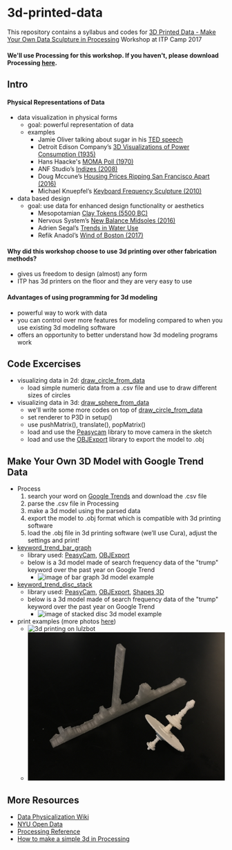 # 3d-printed-data
This repository contains a syllabus and codes for [3D Printed Data - Make Your Own Data Sculpture in Processing](https://itp.nyu.edu/camp2017/session/31) Workshop at ITP Camp 2017

#### We'll use Processing for this workshop. If you haven't, please download Processing [here](https://processing.org/download/).

## Intro

#### Physical Representations of Data
- data visualization in physical forms
  - goal: powerful representation of data
  - examples
    - Jamie Oliver talking about sugar in his [TED speech](https://www.youtube.com/watch?v=fzMXgnTN2w4)
    - Detroit Edison Company’s [3D Visualizations of Power Consumption (1935)](http://dataphys.org/list/electricity-power-demand/)
    - Hans Haacke's [MOMA Poll (1970)](http://www.arts.ucsb.edu/faculty/budgett/algorithmic_art/haacke.html)
    - ANF Studio’s [Indizes (2008)](http://anf.nu/indizes/)
    - Doug Mccune’s [Housing Prices Ripping San Francisco Apart (2016)](http://dougmccune.com/blog/2016/07/21/sculpture-of-housing-prices-ripping-san-francisco-apart/)
    - Michael Knuepfel’s [Keyboard Frequency Sculpture (2010)](https://vimeo.com/20277306)
- data based design
  - goal: use data for enhanced design functionality or aesthetics
    - Mesopotamian [Clay Tokens (5500 BC)](http://dataphys.org/list/mesopotamian-clay-tokens/)
    - Nervous System’s [New Balance Midsoles (2016)](http://n-e-r-v-o-u-s.com/projects/albums/new-balance-midsoles/)
    - Adrien Segal’s [Trends in Water Use](https://www.adriensegal.com/trends-in-water-use)
    - Refik Anadol’s [Wind of Boston (2017)](http://www.refikanadol.com/works/wind-of-boston-data-paintings/)

#### Why did this workshop choose to use 3d printing over other fabrication methods?
- gives us freedom to design (almost) any form
- ITP has 3d printers on the floor and they are very easy to use

#### Advantages of using programming for 3d modeling
- powerful way to work with data
- you can control over more features for modeling compared to when you use existing 3d modeling software
- offers an opportunity to better understand how 3d modeling programs work

## Code Excercises
- visualizing data in 2d: [draw_circle_from_data](https://github.com/pyeseul/3d-printed-data/tree/master/draw_circle_from_data)
  - load simple numeric data from a .csv file and use to draw different sizes of circles
- visualizing data in 3d: [draw_sphere_from_data](https://github.com/pyeseul/3d-printed-data/tree/master/draw_sphere_from_data)
  - we'll write some more codes on top of [draw_circle_from_data](https://github.com/pyeseul/3d-printed-data/tree/master/draw_circle_from_data)
  - set renderer to P3D in setup()
  - use pushMatrix(), translate(), popMatrix()
  - load and use the [Peasycam](http://mrfeinberg.com/peasycam/) library to move camera in the sketch
  - load and use the [OBJExport](http://n-e-r-v-o-u-s.com/tools/obj/) library to export the model to .obj

## Make Your Own 3D Model with Google Trend Data
- Process
  1. search your word on [Google Trends](https://trends.google.com/trends/) and download the .csv file
  2. parse the .csv file in Processing
  3. make a 3d model using the parsed data
  4. export the model to .obj format which is compatible with 3d printing software
  5. load the .obj file in 3d printing software (we’ll use Cura), adjust the settings and print!
- [keyword_trend_bar_graph](https://github.com/pyeseul/3d-printed-data/tree/master/keyword_trend_bar_graph)
    - library used: [PeasyCam](http://mrfeinberg.com/peasycam/), [OBJExport](http://n-e-r-v-o-u-s.com/tools/obj/)
    - below is a 3d model made of search frequency data of the "trump" keyword over the past year on Google Trend
      - ![image of bar graph 3d model example](https://github.com/pyeseul/3d-printed-data/blob/master/outcomes/keyword_trend_bar_graph.gif)
- [keyword_trend_disc_stack](https://github.com/pyeseul/3d-printed-data/tree/master/keyword_trend_stacked_discs)
    - library used: [PeasyCam](http://mrfeinberg.com/peasycam/), [OBJExport](http://n-e-r-v-o-u-s.com/tools/obj/), [Shapes 3D](http://www.lagers.org.uk/s3d4p/ref/index.html)    
    - below is a 3d model made of search frequency data of the "trump" keyword over the past year on Google Trend
      - ![image of stacked disc 3d model example](https://github.com/pyeseul/3d-printed-data/blob/master/outcomes/keyword_trend_stacked_discs.gif)
- print examples (more photos [here](https://github.com/pyeseul/3d-printed-data/tree/master/outcomes))  
  - ![3d printing on lulzbot](https://github.com/pyeseul/3d-printed-data/blob/master/outcomes/stacked_discs_printing.JPG)
  - ![3d prints](https://github.com/pyeseul/3d-printed-data/blob/master/outcomes/3d_prints.JPG)  
    
## More Resources
- [Data Physicalization Wiki](http://dataphys.org/)
- [NYU Open Data](https://opendata.cityofnewyork.us/data/)
- [Processing Reference](https://processing.org/reference/)
- [How to make a simple 3d in Processing](https://www.uni-weimar.de/kunst-und-gestaltung/wiki/images/How_to_make_a_simple_3D_in_processing.pdf)

